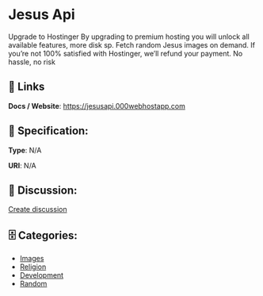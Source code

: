 # Jesus Api


Upgrade to Hostinger By upgrading to premium hosting you will unlock all available features, more disk sp. Fetch random Jesus images on demand.  If you’re not 100% satisfied with Hostinger, we’ll refund your payment. No hassle, no risk

##  🔗 Links
**Docs / Website**: https://jesusapi.000webhostapp.com

## 🧬 Specification:
**Type**: N/A

**URI**: N/A

## 💬 Discussion:
[Create discussion](https://github.com/apis-list/apis-list/discussions/new)

## 🗄️ Categories:
- [Images](https://github.com/apis-list/apis-list#images)
- [Religion](https://github.com/apis-list/apis-list#religion)
- [Development](https://github.com/apis-list/apis-list#development)
- [Random](https://github.com/apis-list/apis-list#random)




